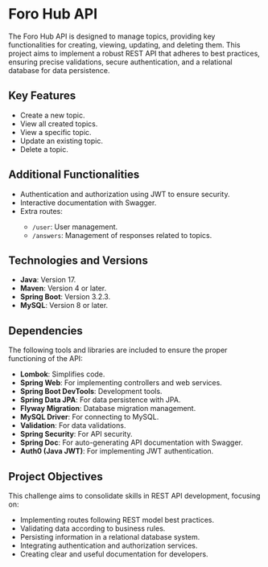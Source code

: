 <h1>Foro Hub API</h1>
<p>The Foro Hub API is designed to manage topics, providing key functionalities for creating, viewing, updating, and deleting them. This project aims to implement a robust REST API that adheres to best practices, ensuring precise validations, secure authentication, and a relational database for data persistence.</p>

<h2>Key Features</h2>
<ul>
  <li>Create a new topic.</li>
  <li>View all created topics.</li>
  <li>View a specific topic.</li>
  <li>Update an existing topic.</li>
  <li>Delete a topic.</li>
</ul>

<h2>Additional Functionalities</h2>
<ul>
  <li>Authentication and authorization using JWT to ensure security.</li>
  <li>Interactive documentation with Swagger.</li>
  <li>Extra routes:</li>
  <ul>
    <li><code>/user</code>: User management.</li>
    <li><code>/answers</code>: Management of responses related to topics.</li>
  </ul>
</ul>

<h2>Technologies and Versions</h2>
<ul>
  <li><strong>Java</strong>: Version 17.</li>
  <li><strong>Maven</strong>: Version 4 or later.</li>
  <li><strong>Spring Boot</strong>: Version 3.2.3.</li>
  <li><strong>MySQL</strong>: Version 8 or later.</li>
</ul>

<h2>Dependencies</h2>
<p>The following tools and libraries are included to ensure the proper functioning of the API:</p>
<ul>
  <li><strong>Lombok</strong>: Simplifies code.</li>
  <li><strong>Spring Web</strong>: For implementing controllers and web services.</li>
  <li><strong>Spring Boot DevTools</strong>: Development tools.</li>
  <li><strong>Spring Data JPA</strong>: For data persistence with JPA.</li>
  <li><strong>Flyway Migration</strong>: Database migration management.</li>
  <li><strong>MySQL Driver</strong>: For connecting to MySQL.</li>
  <li><strong>Validation</strong>: For data validations.</li>
  <li><strong>Spring Security</strong>: For API security.</li>
  <li><strong>Spring Doc</strong>: For auto-generating API documentation with Swagger.</li>
  <li><strong>Auth0 (Java JWT)</strong>: For implementing JWT authentication.</li>
</ul>

<h2>Project Objectives</h2>
<p>This challenge aims to consolidate skills in REST API development, focusing on:</p>
<ul>
  <li>Implementing routes following REST model best practices.</li>
  <li>Validating data according to business rules.</li>
  <li>Persisting information in a relational database system.</li>
  <li>Integrating authentication and authorization services.</li>
  <li>Creating clear and useful documentation for developers.</li>
</ul>

